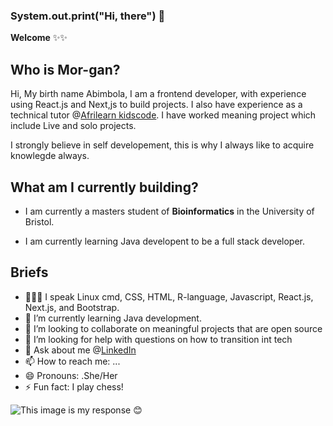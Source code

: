 ### System.out.print(**"Hi, there"**) 👋

**Welcome** ✨✨ 

## **Who is Mor-gan**? 

Hi, My birth name Abimbola, I am a frontend developer, with experience using React.js and Next,js to build projects. I also have experience as a technical tutor @[Afrilearn kidscode](https://kidscode.myafrilearn.com/). I have worked meaning project which include Live and solo projects. 

I strongly believe in self developement, this is why I always like to acquire knowlegde always.

## **What am I currently building**? 

- I am currently a masters student  of **Bioinformatics** in the University of Bristol. 

- I am currently learning Java developent to be a full stack developer.

## **Briefs**
- 👨🏾‍💻 I speak Linux cmd, CSS, HTML, R-language, Javascript, React.js, Next.js, and Bootstrap.
- 🌱 I’m currently learning Java development.
- 👯 I’m looking to collaborate on meaningful projects that are open source
- 🤔 I’m looking for help with questions on how to transition int tech
- 💬 Ask about me @[LinkedIn](https://www.linkedin.com/public-profile/settings?lipi=urn%3Ali%3Apage%3Ad_flagship3_profile_self_edit_contact-info%3BJN50HmrqTomFF3inG9SGVw%3D%3D)
- 📫 How to reach me: ...
- 😄 Pronouns: .She/Her
- ⚡ Fun fact: I play chess!


![This image is my response :blush:](https://myoctocat.com/assets/images/base-octocat.svg)


